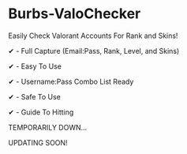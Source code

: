 # Burbs-ValoChecker
Easily Check Valorant Accounts For Rank and Skins!

✔ - Full Capture (Email:Pass, Rank, Level, and Skins)

✔ - Easy To Use

✔ - Username:Pass Combo List Ready

✔ - Safe To Use

✔ - Guide To Hitting

TEMPORARILY DOWN...

UPDATING SOON!
